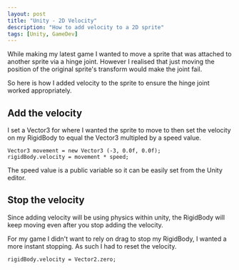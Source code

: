 ```yaml
---
layout: post
title: "Unity - 2D Velocity"
description: "How to add velocity to a 2D sprite"
tags: [Unity, GameDev]
---
```


While making my latest game I wanted to move a sprite that was attached to another sprite via a hinge joint. However I realised that just moving the position of the original sprite's transform would make the joint fail.

So here is how I added velocity to the sprite to ensure the hinge joint worked appropriately.

## Add the velocity

I set a Vector3 for where I wanted the sprite to move to then set the velocity on my RigidBody to equal the Vector3 multipled by a speed value.

    Vector3 movement = new Vector3 (-3, 0.0f, 0.0f);
	rigidBody.velocity = movement * speed;

The speed value is a public variable so it can be easily set from the Unity editor.

## Stop the velocity 

Since adding velocity will be using physics within unity, the RigidBody will keep moving even after you stop adding the velocity.

For my game I didn't want to rely on drag to stop my RigidBody, I wanted a more instant stopping.
As such I had to reset the velocity.

    rigidBody.velocity = Vector2.zero;